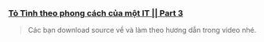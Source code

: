 ### [Tỏ Tình theo phong cách của một IT || Part 3](https://youtu.be/JBEzJTogHCM)
> Các bạn download source về và làm theo hương dẫn trong video nhé.
